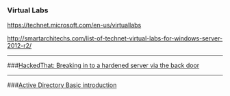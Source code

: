 ### Virtual Labs

https://technet.microsoft.com/en-us/virtuallabs

http://smartarchitechs.com/list-of-technet-virtual-labs-for-windows-server-2012-r2/

---

###[HackedThat: Breaking in to a hardened server via the back door](http://polynome.co/infosec/inversoft/elasticsearch/linode/penetration-testing/2016/08/16/hack-that-inversoft.html)

---

###[Active Directory Basic introduction](https://www.frenchitguy.com/active-directory-basic-introduction/)


